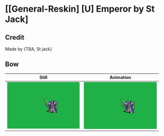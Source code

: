 # [\[General-Reskin\] \[U\] Emperor by St Jack]

## Credit

Made by {TBA, St jack}

## Bow

| Still | Animation |
| :---: | :-------: |
| ![Bow still](./Bow_000.png) | ![Bow animation](./Bow.gif) |
